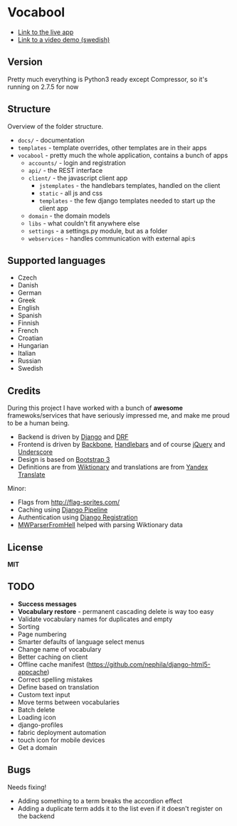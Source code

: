 # Vocabool

- [Link to the live app](http://alcesleo.pythonanywhere.com/)
- [Link to a video demo (swedish)](https://www.youtube.com/watch?v=WhHxrrN5yBU&feature=youtu.be)

## Version

Pretty much everything is Python3 ready except Compressor, so it's running on 2.7.5 for now

## Structure

Overview of the folder structure.

- `docs/` - documentation
- `templates` - template overrides, other templates are in their apps
- `vocabool` - pretty much the whole application, contains a bunch of apps
    - `accounts/` - login and registration
    - `api/` - the REST interface
    - `client/` - the javascript client app
        - `jstemplates` - the handlebars templates, handled on the client
        - `static` - all js and css
        - `templates` - the few django templates needed to start up the client app
    - `domain` - the domain models
    - `libs` - what couldn't fit anywhere else
    - `settings` - a settings.py module, but as a folder
    - `webservices` - handles communication with external api:s

## Supported languages

- Czech
- Danish
- German
- Greek
- English
- Spanish
- Finnish
- French
- Croatian
- Hungarian
- Italian
- Russian
- Swedish

## Credits

During this project I have worked with a bunch of **awesome** framewoks/services that
have seriously impressed me, and make me proud to be a human being.

-   Backend is driven by [Django](https://www.djangoproject.com/) and [DRF](http://django-rest-framework.org/)
-   Frontend is driven by [Backbone](http://backbonejs.org/), [Handlebars](http://handlebarsjs.com/)
    and of course [jQuery](http://jquery.com/) and [Underscore](http://underscorejs.org/)
-   Design is based on [Bootstrap 3](http://getbootstrap.com/)
-   Definitions are from [Wiktionary](http://www.wiktionary.org/)
    and translations are from [Yandex Translate](http://translate.yandex.com/)

Minor:

- Flags from <http://flag-sprites.com/>
- Caching using [Django Pipeline](http://django-pipeline.readthedocs.org/)
- Authentication using [Django Registration](https://django-registration.readthedocs.org/en/latest/)
- [MWParserFromHell](http://mwparserfromhell.readthedocs.org/en/latest/) helped with parsing Wiktionary data

## License

**MIT**

## TODO

- **Success messages**
- **Vocabulary restore** - permanent cascading delete is way too easy
- Validate vocabulary names for duplicates and empty
- Sorting
- Page numbering
- Smarter defaults of language select menus
- Change name of vocabulary
- Better caching on client
- Offline cache manifest (https://github.com/nephila/django-html5-appcache)
- Correct spelling mistakes
- Define based on translation
- Custom text input
- Move terms between vocabularies
- Batch delete
- Loading icon
- django-profiles
- fabric deployment automation
- touch icon for mobile devices
- Get a domain

## Bugs

Needs fixing!

- Adding something to a term breaks the accordion effect
- Adding a duplicate term adds it to the list even if it doesn't register on the backend
